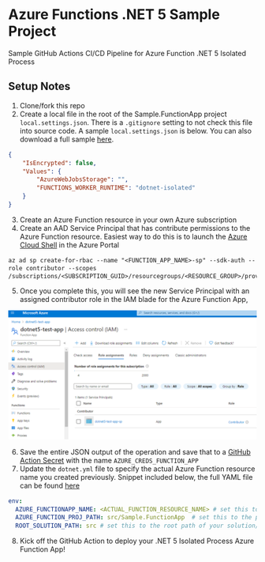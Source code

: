# Azure Functions .NET 5 Sample Project
Sample GitHub Actions CI/CD Pipeline for Azure Function .NET 5 Isolated Process

## Setup Notes

1. Clone/fork this repo
2. Create a local file in the root of the Sample.FunctionApp project ```local.settings.json```. There is a ```.gitignore``` setting to not check this file into source code. A sample ```local.settings.json``` is below.  You can also download a full sample [here](misc/local.settings.json).
```json
{
    "IsEncrypted": false,
    "Values": {
        "AzureWebJobsStorage": "",
        "FUNCTIONS_WORKER_RUNTIME": "dotnet-isolated"
    }
}
```
3. Create an Azure Function resource in your own Azure subscription
4. Create an AAD Service Principal that has contribute permissions to the Azure Function resource. Easiest way to do this is to launch the [Azure Cloud Shell](https://docs.microsoft.com/en-us/azure/cloud-shell/overview) in the Azure Portal
```Shell
az ad sp create-for-rbac --name "<FUNCTION_APP_NAME>-sp" --sdk-auth --role contributor --scopes /subscriptions/<SUBSCRIPTION_GUID>/resourcegroups/<RESOURCE_GROUP>/providers/Microsoft.Web/sites/<FUNCTION_APP_NAME>
```

5. Once you complete this, you will see the new Service Principal with an assigned contributor role in the IAM blade for the Azure Function App,

![IAM Security View](misc/images/ServicePrincipalPermissions.png)

6. Save the entire JSON output of the operation and save that to a [GitHub Action Secret](https://docs.github.com/en/actions/reference/encrypted-secrets) with the name ```AZURE_CREDS_FUNCTION_APP```
7. Update the ```dotnet.yml``` file to specify the actual Azure Function resource name you created previously.  Snippet included below, the full YAML file can be found [here](.github/workflows/dotnet.yml)
```yaml
env:
  AZURE_FUNCTIONAPP_NAME: <ACTUAL_FUNCTION_RESOURCE_NAME> # set this to the name of your azure function app resource
  AZURE_FUNCTION_PROJ_PATH: src/Sample.FunctionApp  # set this to the path to your function app project
  ROOT_SOLUTION_PATH: src # set this to the root path of your solution/project file
```
8. Kick off the GitHub Action to deploy your .NET 5 Isolated Process Azure Function App!
